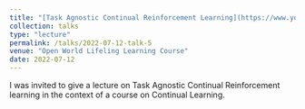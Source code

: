 ```yaml
---
title: "[Task Agnostic Continual Reinforcement Learning](https://www.youtube.com/watch?v=w3kxEi8Nd8A&list=PLrWIig8WOF5WmsgGvgRlO5GPWdsBsQp06)"
collection: talks
type: "lecture"
permalink: /talks/2022-07-12-talk-5
venue: "Open World Lifeling Learning Course"
date: 2022-07-12
---
```


I was invited to give a lecture on Task Agnostic Continual Reinforcement learning in the context of a course on Continual Learning.
